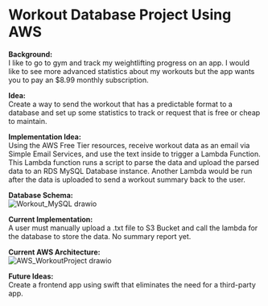 # Workout Database Project Using AWS

**Background:**  
I like to go to gym and track my weightlifting progress on an app. I would like to see more advanced statistics about my workouts but the app wants you to pay an $8.99 monthly subscription.  
  
**Idea:**  
Create a way to send the workout that has a predictable format to a database and set up some statistics to track or request that is free or cheap to maintain.  
  
**Implementation Idea:**  
Using the AWS Free Tier resources, receive workout data as an email via Simple Email Services, and use the text inside to trigger a Lambda Function. This Lambda function runs a script to parse the data and upload the parsed data to an RDS MySQL Database instance.
Another Lambda would be run after the data is uploaded to send a workout summary back to the user.  
  
**Database Schema:**  
![Workout_MySQL drawio](https://user-images.githubusercontent.com/69882779/212497618-71141cf2-997d-4a1b-b9ac-168e84547227.png)
  
**Current Implementation:**  
A user must manually upload a .txt file to S3 Bucket and call the lambda for the database to store the data. No summary report yet.  
  
**Current AWS Architecture:**  
![AWS_WorkoutProject drawio](https://user-images.githubusercontent.com/69882779/212497621-5ffbd174-f85b-4690-bce1-69c54044cd3a.png)
  
**Future Ideas:**  
Create a frontend app using swift that eliminates the need for a third-party app.  
